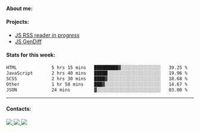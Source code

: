 #### About me:

#### Projects:
- [JS RSS reader *in progress*](https://github.com/GKoil/frontend-project-lvl3)
- [JS GenDiff](https://github.com/GKoil/GenDiff)

#### Stats for this week:
<!--START_SECTION:waka-->

```txt
HTML             5 hrs 15 mins   █████████▓░░░░░░░░░░░░░░░   39.25 %
JavaScript       2 hrs 40 mins   █████░░░░░░░░░░░░░░░░░░░░   19.96 %
SCSS             2 hrs 30 mins   ████▓░░░░░░░░░░░░░░░░░░░░   18.68 %
Other            1 hr 58 mins    ███▓░░░░░░░░░░░░░░░░░░░░░   14.67 %
JSON             24 mins         ▓░░░░░░░░░░░░░░░░░░░░░░░░   03.00 %
```

<!--END_SECTION:waka-->
---
#### Contacts:

<a target='_blank' title='LinkedIn' href="https://www.linkedin.com/in/gkoil/">
  <img src="https://img.shields.io/badge/LinkedIn-0077B5?style=for-the-badge&logo=linkedin&logoColor=white" />
</a>
<a target='_blank' title='Telegram' href="https://t.me/gkoil">
  <img src="https://img.shields.io/badge/Telegram-2CA5E0?style=for-the-badge&logo=telegram&logoColor=white" />
</a>
<a target='_blank' title='Gmail' href="mailto: gk.grigorev@gmail.com">
  <img src="https://img.shields.io/badge/Gmail-D14836?style=for-the-badge&logo=gmail&logoColor=white" />
</a>

